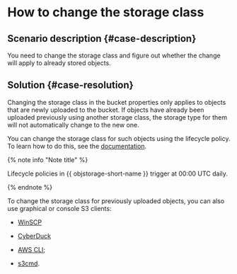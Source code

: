 # How to change the storage class



## Scenario description {#case-description}

You need to change the storage class and figure out whether the change will apply to already stored objects.

## Solution {#case-resolution}

Changing the storage class in the bucket properties only applies to objects that are newly uploaded to the bucket.
If objects have already been uploaded previously using another storage class, the storage type for them will not automatically change to the new one.

You can change the storage class for such objects using the lifecycle policy. To learn how to do this, see the [documentation](https://server-yfm.website.yandexcloud.net/server-yfm-512b5eed-aa26-4020-9137-a0cd5f030640-yc/ru/ru/storage/concepts/lifecycles).

{% note info "Note title" %}

Lifecycle policies in {{ objstorage-short-name }} trigger at 00:00 UTC daily.

{% endnote %}

To change the storage class for previously uploaded objects, you can also use graphical or console S3 clients:

* [WinSCP](../../../storage/tools/winscp.md)

* [CyberDuck](../../../storage/tools/cyberduck.md)

* [AWS CLI](../../../storage/tools/aws-cli.md);

* [s3cmd](../../../storage/tools/s3cmd.md).